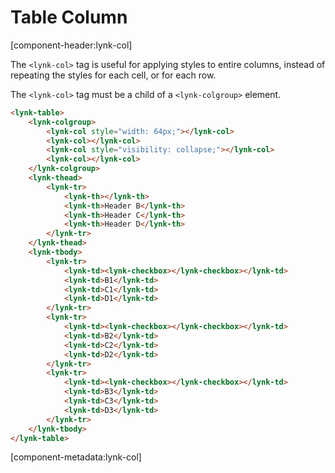 # Table Column

[component-header:lynk-col]

The `<lynk-col>` tag is useful for applying styles to entire columns, instead of repeating the styles for each cell, or for each row.

<lynk-alert type="warning" open>The `<lynk-col>` tag must be a child of a `<lynk-colgroup>` element.</lynk-alert>

```html preview
<lynk-table>
    <lynk-colgroup>
        <lynk-col style="width: 64px;"></lynk-col>
        <lynk-col></lynk-col>
        <lynk-col style="visibility: collapse;"></lynk-col>
        <lynk-col></lynk-col>
    </lynk-colgroup>
    <lynk-thead>
        <lynk-tr>
            <lynk-th></lynk-th>
            <lynk-th>Header B</lynk-th>
            <lynk-th>Header C</lynk-th>
            <lynk-th>Header D</lynk-th>
        </lynk-tr>
    </lynk-thead>
    <lynk-tbody>
        <lynk-tr>
            <lynk-td><lynk-checkbox></lynk-checkbox></lynk-td>
            <lynk-td>B1</lynk-td>
            <lynk-td>C1</lynk-td>
            <lynk-td>D1</lynk-td>
        </lynk-tr>
        <lynk-tr>
            <lynk-td><lynk-checkbox></lynk-checkbox></lynk-td>
            <lynk-td>B2</lynk-td>
            <lynk-td>C2</lynk-td>
            <lynk-td>D2</lynk-td>
        </lynk-tr>
        <lynk-tr>
            <lynk-td><lynk-checkbox></lynk-checkbox></lynk-td>
            <lynk-td>B3</lynk-td>
            <lynk-td>C3</lynk-td>
            <lynk-td>D3</lynk-td>
        </lynk-tr>
    </lynk-tbody>
</lynk-table>
````

[component-metadata:lynk-col]

